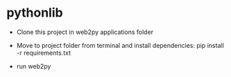 # pythonlib

- Clone this project in web2py applications folder
- Move to project folder from terminal and install dependencies:
    pip install -r requirements.txt

- run web2py
